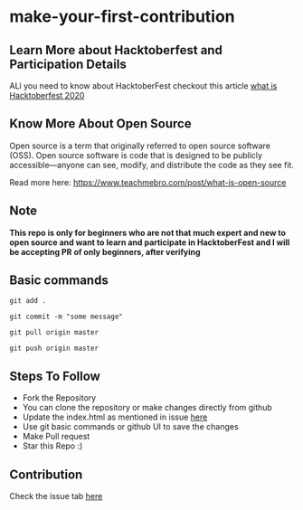 # make-your-first-contribution

## Learn More about Hacktoberfest and Participation Details

ALl you need to know about HacktoberFest checkout this article [what is Hacktoberfest 2020](https://bit.ly/WhatIsHacktoberFest2020)

## Know More About Open Source

Open source is a term that originally referred to open source software (OSS). Open source software is code that is designed to be publicly accessible—anyone can see, modify, and distribute the code as they see fit.

Read more here: https://www.teachmebro.com/post/what-is-open-source

## Note

**This repo is only for beginners who are not that much expert and new to open source and want to learn and participate in HacktoberFest and I will be accepting PR of only beginners, after verifying**

## Basic commands

`git add .`

`git commit -m "some message"`

`git pull origin master`

`git push origin master`

## Steps To Follow

- Fork the Repository
- You can clone the repository or make changes directly from github 
- Update the index.html as mentioned in issue [here](https://github.com/altafshaikh/make-your-first-contribution/issues/9)
- Use git basic commands or github UI to save the changes
- Make Pull request
- Star this Repo :)

## Contribution

Check the issue tab [here](https://github.com/altafshaikh/make-your-first-contribution/issues/9)

